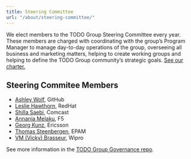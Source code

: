 ```yaml
---
title: Steering Committee
url: "/about/steering-committee/"
---
```


We elect members to the TODO Group Steering Committee every year. These members are charged with coordinating with the group’s Program Manager to manage day-to-day operations of the group, overseeing all business and marketing matters, helping to create working groups and helping to define the TODO Group community’s strategic goals. [See our charter.](https://github.com/todogroup/governance/blob/main/GM-SC-CHARTER.adoc)

## Steering Commitee Members

- [Ashley Wolf](https://github.com/ashleywolf), GitHub
- [Leslie Hawthorn](https://github.com/lhawthorn), RedHat
- [Shilla Saebi](https://github.com/shillasaebi), Comcast
- [Annania Melaku](https://github.com/annania), F5 
- [Georg Kunz](https://github.com/gkunz), Ericsson
- [Thomas Steenbergen](https://github.com/tsteenbe), EPAM
- [VM (Vicky) Brasseur](https://github.com/vmbrasseur), Wipro

See more information in the [TODO Group Governance repo](https://github.com/todogroup/governance#-about-todo-steering-committee-tsc).